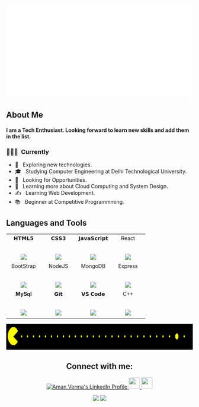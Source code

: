 <p align="center"> 
  <img src="https://github.com/amanverma644/amanverma644/blob/main/header.svg" width=700px" >
</p> 
                                                                                           
                                                                                                          
## About Me
<h4>I am a Tech Enthusiast. Looking forward to learn new skills and add them in the list.<h4>

<h3> 👨🏻‍💻 &nbsp;Currently </h3>

- 🤔 &nbsp; Exploring new technologies.
- 🎓 &nbsp; Studying Computer Engineering at Delhi Technological University.
- 💼 &nbsp; Looking for Opportunities.
- 🌱 &nbsp; Learning more about Cloud Computing and System Design.
- ✍️ &nbsp; Learning Web Development.
- 📚 &nbsp; Beginner at Competitive Programmming.


## Languages and Tools

<table >
  <tbody>
    <tr valign="top">
      <td width="25%" align="center">
        <span>𝗛𝗧𝗠𝗟𝟱</span><br><br><br>
        <img height="64px" src="https://cdn.svgporn.com/logos/html-5.svg">
      </td>
      <td width="25%" align="center">
        <span>𝗖𝗦𝗦𝟯</span><br><br><br>
        <img height="64px" src="https://cdn.svgporn.com/logos/css-3.svg">
      </td>
      <td width="25%" align="center">
        <span>𝗝𝗮𝘃𝗮𝗦𝗰𝗿𝗶𝗽𝘁</span><br><br><br>
        <img height="64px" src="https://cdn.svgporn.com/logos/javascript.svg">
      </td>
      <td width="25%" align="center">
        <span>React</span><br><br><br>
        <img height="64px" src="https://cdn.svgporn.com/logos/react.svg">
      </td>
    </tr>
    <tr valign="top">
      <td width="25%" align="center">
        <span>BootStrap</span><br><br><br>
        <img height="64px" src="https://cdn.svgporn.com/logos/bootstrap.svg">
      </td>
      <td width="25%" align="center">
        <span>NodeJS</span><br><br><br>
        <img height="64px" src="https://cdn.svgporn.com/logos/nodejs.svg">
      </td>
      <td width="25%" align="center">
        <span>MongoDB</span><br><br><br>
        <img height="64px" src="https://cdn.svgporn.com/logos/mongodb.svg">
      </td>
      <td width="25%" align="center">
        <span>Express</span><br><br><br>
        <img height="64px" src="https://cdn.cdnlogo.com/logos/e/23/express.svg">
      </td>
    </tr>
    <tr valign="top">
      <td width="25%" align="center">
        <span><strong>MySql</strong></span><br><br><br>
        <img height="64px" src="https://www.vectorlogo.zone/logos/mysql/mysql-ar21.svg">
      </td>
        <td width="25%" align="center">
        <span>𝗚𝗶𝘁</span><br><br><br>
        <img height="64px" src="https://cdn.svgporn.com/logos/git-icon.svg">
      </td>
      <td width="25%" align="center">
        <span>𝗩𝗦 𝗖𝗼𝗱𝗲</span><br><br><br>
        <img height="64px" src="https://cdn.svgporn.com/logos/visual-studio-code.svg">
      </td>
      <td width="25%" align="center">
        <span>C++</span><br><br><br>
        <img height="64px" src="https://cdn.cdnlogo.com/logos/c/76/c.svg">
      </td>
    </tr>
  </tbody>
</table>
                                                                                                              
<p align="center"> 
  <img src="https://github.com/amanverma644/amanverma644/blob/main/gif/pacman.gif" width="800px" height="70px" ">
</p>
                                                                        
<h2 align="center">Connect with me:</h2>

<p align="center">
  <a href="https://www.linkedin.com/in/aman-verma-3969ba200/">
    <img src="https://www.vectorlogo.zone/logos/linkedin/linkedin-icon.svg" alt="Aman Verma's LinkedIn Profile" height="30" width="30">
  </a>

  <a href="https://stackoverflow.com/users/16393496/aman-verma?tab=profile">
    <img src="https://www.vectorlogo.zone/logos/stackoverflow/stackoverflow-icon.svg" alt=""Aman Verma's Stack Overflow Profile" height="30" width="30">
  </a>

  <a href="mailto:vaman644@gmail.com">
    <img src="https://www.vectorlogo.zone/logos/gmail/gmail-icon.svg" alt=""Aman Verma's Gmail Profile" height="30" width="30">
  </a>
</p>
                                                                                                                              
                                                                                                                        
 <p align="center">
  <img width="48%" src="https://github-readme-stats.vercel.app/api?username=amanverma644&&theme=dark" />
  <img width="48%" src="https://github-readme-streak-stats.herokuapp.com/?user=amanverma644&theme=dark" />
</p>
                                                                                                                                                                                                                                  
                                                                                                                    

